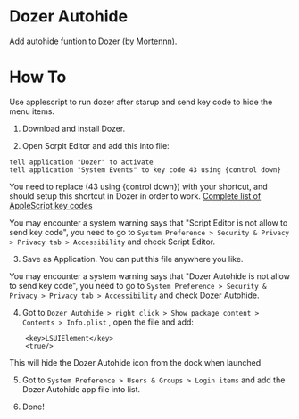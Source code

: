 # Dozer Autohide
Add autohide funtion to Dozer (by [Mortennn](https://github.com/Mortennn/Dozer)).

# How To
Use applescript to run dozer after starup and send key code to hide the menu items.

1. Download and install Dozer.

2. Open Scrpit Editor and add this into file:

```applescript
tell application "Dozer" to activate
tell application "System Events" to key code 43 using {control down}
```

You need to replace (43 using {control down}) with your shortcut, and should setup this shortcut in Dozer in order to work.
[Complete list of AppleScript key codes](https://eastmanreference.com/complete-list-of-applescript-key-codes)

You may encounter a system warning says that "Script Editor is not allow to send key code", you need to go to `System Preference > Security & Privacy > Privacy tab > Accessibility` and check Script Editor.

3. Save as Application. You can put this file anywhere you like.

You may encounter a system warning says that "Dozer Autohide is not allow to send key code", you need to go to `System Preference > Security & Privacy > Privacy tab > Accessibility` and check Dozer Autohide.

4. Got to `Dozer Autohide > right click > Show package content > Contents > Info.plist` , open the file and add:
```
	<key>LSUIElement</key>
	<true/>
```
This will hide the Dozer Autohide icon from the dock when launched

5. Got to `System Preference > Users & Groups > Login items` and add the Dozer Autohide app file into list.

6. Done!
